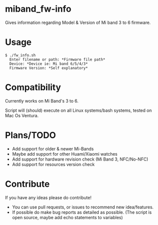 # miband_fw-info
Gives information regarding Model &amp; Version of Mi band 3 to 6 firmware.

# Usage 
```
$ ./fw_info.sh
  Enter filename or path: *Firmware file path*
  Device: *Device ie: Mi band 6/5/4/3*
  Firmware Version: *Self explanatory*
 ```
 
 # Compatibility
 
 Currently works on Mi Band's 3 to 6.
 
 Script will (should) execute on all Linux systems/bash systems, tested on Mac Os Ventura.
 
 # Plans/TODO
 
 * Add support for older & newer Mi-Bands
 * Maybe add support for other Huami/Xiaomi watches
 * Add support for hardware revision check (Mi Band 3, NFC/No-NFC)
 * Add support for resources version check

# Contribute

If you have any ideas please do contribute! 
  * You can use pull requests, or issues to recommend new idea/features.
  * If possible do make bug reports as detailed as possible. (The script is open source, maybe add echo statements to variables)
